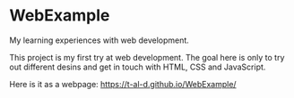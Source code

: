 # WebExample

My learning experiences with web development.

This project is my first try at web development.
The goal here is only to try out different desins and get in touch with HTML, CSS and JavaScript.

Here is it as a webpage: https://t-al-d.github.io/WebExample/
